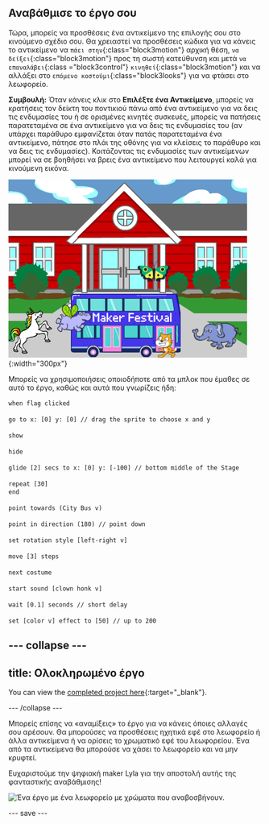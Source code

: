 ## Αναβάθμισε το έργο σου

Τώρα, μπορείς να προσθέσεις ένα αντικείμενο της επιλογής σου στο κινούμενο σχέδιο σου. Θα χρειαστεί να προσθέσεις κώδικα για να κάνεις το αντικείμενο να `πάει στην`{:class="block3motion"} αρχική θέση, `να δείξει`{:class="block3motion"} προς τη σωστή κατεύθυνση και μετά `να επαναλάβει`{:class ="block3control"} `κινηθεί`{:class="block3motion"} και να αλλάξει στο `επόμενο κοστούμι`{:class="block3looks"} για να φτάσει στο λεωφορείο.

**Συμβουλή:** Όταν κάνεις κλικ στο **Επιλέξτε ένα Αντικείμενο**, μπορείς να κρατήσεις τον δείκτη του ποντικιού πάνω από ένα αντικείμενο για να δεις τις ενδυμασίες του ή σε ορισμένες κινητές συσκευές, μπορείς να πατήσεις παρατεταμένα σε ένα αντικείμενο για να δεις τις ενδυμασίες του (αν υπάρχει παράθυρο εμφανίζεται όταν πατάς παρατεταμένα ένα αντικείμενο, πάτησε στο πλάι της οθόνης για να κλείσεις το παράθυρο και να δεις τις ενδυμασίες). Κοιτάζοντας τις ενδυμασίες των αντικείμενων μπορεί να σε βοηθήσει να βρεις ένα αντικείμενο που λειτουργεί καλά για κινούμενη εικόνα.

![Άλλα αντικείμενα κινούνται προς ένα λεωφορείο με κείμενο "Maker Festival".](images/bus-upgrade.png){:width="300px"}

Μπορείς να χρησιμοποιήσεις οποιοδήποτε από τα μπλοκ που έμαθες σε αυτό το έργο, καθώς και αυτά που γνωρίζεις ήδη:

```blocks3
when flag clicked

go to x: [0] y: [0] // drag the sprite to choose x and y

show

hide

glide [2] secs to x: [0] y: [-100] // bottom middle of the Stage

repeat [30]
end

point towards (City Bus v)

point in direction (180) // point down

set rotation style [left-right v]

move [3] steps

next costume

start sound [clown honk v]

wait [0.1] seconds // short delay

set [color v] effect to [50] // up to 200
```

--- collapse ---
---
title: Ολοκληρωμένο έργο
---

You can view the [completed project here](https://scratch.mit.edu/projects/724160134/){:target="_blank"}.

--- /collapse ---

Μπορείς επίσης να «αναμίξεις» το έργο για να κάνεις όποιες αλλαγές σου αρέσουν. Θα μπορούσες να προσθέσεις ηχητικά εφέ στο λεωφορείο ή άλλα αντικείμενα ή να ορίσεις το χρωματικό εφέ του λεωφορείου. Ένα από τα αντικείμενα θα μπορούσε να χάσει το λεωφορείο και να μην κρυφτεί.

Ευχαριστούμε την ψηφιακή maker Lyla για την αποστολή αυτής της φανταστικής αναβάθμισης!

![Ένα έργο με ένα λεωφορείο με χρώματα που αναβοσβήνουν.](images/Lyla-bus.gif)

--- save ---
